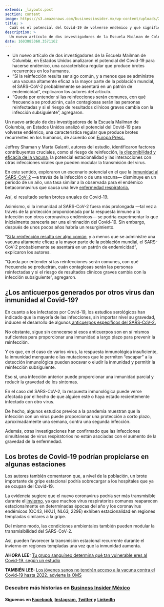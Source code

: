 ```yaml
--- 
extends: _layouts.post 
section: content 
image: https://s3.amazonaws.com/businessinsider.mx/wp-content/uploads/2020/10/18155021/Business_Insider_Mexico_Covid-19-ende%CC%81mico.jpg 
title: > 
  Cuál es el potencial del Covid-19 de volverse endémico y qué significa 
description: > 
  Un nuevo artículo de dos investigadores de la Escuela Mailman de Columbia, en Estados Unidos analizaron el potencial del Covid-19 para hacerse endémico, una característica regular que produce brotes recurrentes en los humanos.Jeffrey Shaman y Marta Galanti, autores del estudio, identificaron factores contribuyentes cruciales, como el riesgo de reinfección, la disponibilidad y eficacia de la vacuna, la potencial estacionalidad y las interacciones con otras infecciones virales que pueden modular la transmisión del virus.En este sentido, exploraron un escenario potencial en el que la inmunidad al SARS-CoV-2 —a través de la infección o de una vacuna— disminuye en un período de un año, una tasa similar a la observada para el endémico betacoronavirus que causa una leve enfermedad respiratoria.En el caso del SARS-CoV-2, la respuesta inmunológica puede verse afectada por el hecho de que alguien esté o haya estado recientemente infectado con otro virus.Así, pueden favorecer la transmisión estacional recurrente durante el invierno en regiones templadas una vez que la inmunidad aumenta. 
date: 1603085360.3571162 
--- 
```

<div><ul><li>Un nuevo art&#237;culo de dos investigadores de la Escuela Mailman de Columbia, en Estados Unidos analizaron el potencial del Covid-19 para hacerse end&#233;mico, una caracter&#237;stica regular que produce brotes recurrentes en los humanos.</li><li>&#8220;Si la reinfecci&#243;n resulta ser algo com&#250;n, y a menos que se administre una vacuna altamente eficaz a la mayor parte de la poblaci&#243;n mundial, el SARS-CoV-2 probablemente se asentar&#225; en un patr&#243;n de endemicidad&#8221;, explicaron los autores del art&#237;culo.</li><li>&#8220;Queda por entender si las reinfecciones ser&#225;n comunes, con qu&#233; frecuencia se producir&#225;n, cu&#225;n contagiosas ser&#225;n las personas reinfectadas y si el riesgo de resultados cl&#237;nicos graves cambia con la infecci&#243;n subsiguiente&#8221;, agregaron.</li></ul><p>Un nuevo art&#237;culo de dos investigadores de la Escuela Mailman de Columbia, en Estados Unidos analiz&#243; el potencial del Covid-19 para volverse end&#233;mico, una caracter&#237;stica regular que produce brotes recurrentes en los humanos, de acuerdo con <a href="https://www.infosalus.com/salud-investigacion/noticia-convertira-endemico-virus-covid-19-conviviremos-siempre-20201018081436.html?_ga=2.110422469.1300550592.1602917768-64428965.1596441681" target="_blank" rel="noreferrer noopener">Europa Press. </a></p><p>Jeffrey Shaman y Marta Galanti, autores del estudio, identificaron factores contribuyentes cruciales, como el riesgo de reinfecci&#243;n, <a href="https://businessinsider.mx/5-expertos-confiesan-necesitaran-saber-antes-de-ponerse-vacuna-covid-19/">la disponibilidad y eficacia de la vacuna</a>, la potencial estacionalidad y las interacciones con otras infecciones virales que pueden modular la transmisi&#243;n del virus.</p><p>En este sentido, exploraron un escenario potencial en el que la <a href="https://businessinsider.mx/por-que-la-inmunidad-de-rebano-en-una-pandemia-no-es-funcional/">inmunidad al SARS-CoV-2</a> &#8212;a trav&#233;s de la infecci&#243;n o de una vacuna&#8212; disminuye en un per&#237;odo de un a&#241;o, una tasa similar a la observada para el end&#233;mico betacoronavirus que causa una leve <a href="https://businessinsider.mx/enfermedades-raras-en-mexico-cuantas-y-cuales-son/">enfermedad respiratoria. </a></p><p>As&#237;, el resultado ser&#237;an brotes anuales de Covid-19.</p><p>Asimismo, si la inmunidad al SARS-CoV-2 fuera m&#225;s prolongada &#8212;tal vez a trav&#233;s de la protecci&#243;n proporcionada por la respuesta inmune a la infecci&#243;n con otros coronavirus end&#233;micos&#8212; se podr&#237;a experimentar lo que inicialmente parecer&#237;a ser una eliminaci&#243;n del Covid-19. Sin embargo, despu&#233;s de unos pocos a&#241;os habr&#237;a un resurgimiento.</p><p>&#8220;<a href="https://businessinsider.mx/reinfecciones-covid-19-duda-inmunidad-busqueda-vacuna/">Si la reinfecci&#243;n resulta ser algo com&#250;n</a>, y a menos que se administre una vacuna altamente eficaz a la mayor parte de la poblaci&#243;n mundial, el SARS-CoV-2 probablemente se asentar&#225; en un patr&#243;n de endemicidad&#8221;, explicaron los autores.</p><p>&#8220;Queda por entender si las reinfecciones ser&#225;n comunes, con qu&#233; frecuencia se producir&#225;n, cu&#225;n contagiosas ser&#225;n las personas reinfectadas y si el riesgo de resultados cl&#237;nicos graves cambia con la infecci&#243;n subsiguiente&#8221;, agregaron.</p><h2>&#191;Los anticuerpos generados por otros virus dan inmunidad al Covid-19?</h2><p>En cuanto a los infectados por Covid-19, los estudios serol&#243;gicos han indicado que la mayor&#237;a de las infecciones, sin importar nivel su gravedad, inducen el desarrollo de algunos<a href="https://businessinsider.mx/celulas-t-vacuna-contra-coronavirus/"> anticuerpos espec&#237;ficos del SARS-CoV-2.</a></p><p>No obstante, sigue sin conocerse si esos anticuerpos son en s&#237; mismos suficientes para proporcionar una inmunidad a largo plazo para prevenir la reinfecci&#243;n.</p><p>Y es que, en el caso de varios virus, la respuesta inmunol&#243;gica insuficiente, la inmunidad menguante o las mutaciones que le permiten &#8220;escapar&#8221; a la detecci&#243;n inmunol&#243;gica pueden socavar o eludir la inmunidad y permitir la reinfecci&#243;n subsiguiente.</p><p>Eso s&#237;, una infecci&#243;n anterior puede proporcionar una inmunidad parcial y reducir la gravedad de los s&#237;ntomas.</p><p>En el caso del SARS-CoV-2, la respuesta inmunol&#243;gica puede verse afectada por el hecho de que alguien est&#233; o haya estado recientemente infectado con otro virus.</p><p>De hecho, algunos estudios previos a la pandemia muestran que la infecci&#243;n con un virus puede proporcionar una protecci&#243;n a corto plazo, aproximadamente una semana, contra una segunda infecci&#243;n.</p><p>Adem&#225;s, otras investigaciones han confirmado que las infecciones simult&#225;neas de virus respiratorios no est&#225;n asociadas con el aumento de la gravedad de la enfermedad.</p><h2>Los brotes de Covid-19 podr&#237;an propiciarse en algunas estaciones</h2><p>Los autores tambi&#233;n comentaron que, a nivel de la poblaci&#243;n, un brote importante de gripe estacional podr&#237;a sobrecargar a los hospitales que ya se ocupan del Covid-19.</p><p>La evidencia sugiere que el nuevo coronavirus podr&#237;a ser m&#225;s transmisible durante el <a href="https://businessinsider.mx/asi-sobreviven-el-invierno-las-personas-sin-hogar-de-siberia/">invierno</a>, ya que muchos virus respiratorios comunes reaparecen estacionalmente en determinadas &#233;pocas del a&#241;o y los coronavirus end&#233;micos (OC43, HKU1, NL63, 229E) exhiben estacionalidad en regiones templadas similares a la gripe.</p><p>Del mismo modo, las condiciones ambientales tambi&#233;n pueden modular la transmisibilidad del SARS-CoV-2.</p><p>As&#237;, pueden favorecer la transmisi&#243;n estacional recurrente durante el invierno en regiones templadas una vez que la inmunidad aumenta.</p><p><strong>AHORA LEE:</strong> <a href="https://businessinsider.mx/tu-tipo-de-sangre-determina-que-tan-vulnerable-eres-al-covid-19/">Tu grupo sangu&#237;neo determina qu&#233; tan vulnerable eres al Covid-19, seg&#250;n un estudio</a></p><p><strong>TAMBI&#201;N LEE:</strong> <a href="https://businessinsider.mx/jovenes-vacuna-contra-el-covid-19-2022-oms/">Los j&#243;venes sanos no tendr&#225;n acceso a la vacuna contra el Covid-19 hasta 2022, advierte la OMS</a></p><h3>Descubre m&#225;s historias en <a href="http://www.businessinsider.mx/">Business Insider M&#233;xico</a></h3><h4>S&#237;guenos en <a href="https://www.facebook.com/businessinsidermx/" target="_blank" rel="noreferrer noopener">Facebook</a>, <a href="https://www.instagram.com/businessinsidermexico" target="_blank" rel="noreferrer noopener">Instagram</a>, <a href="https://twitter.com/BusInsiderMX" target="_blank" rel="noreferrer noopener">Twitter</a> y <a href="https://www.linkedin.com/company/businessinsidermexico/" target="_blank" rel="noreferrer noopener">LinkedIn</a></h4></div>
